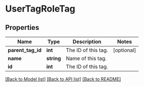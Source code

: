 # UserTagRoleTag

## Properties
Name | Type | Description | Notes
------------ | ------------- | ------------- | -------------
**parent_tag_id** | **int** | The ID of this tag. | [optional] 
**name** | **string** | Name of this tag. | 
**id** | **int** | The ID of this tag. | 

[[Back to Model list]](../README.md#documentation-for-models) [[Back to API list]](../README.md#documentation-for-api-endpoints) [[Back to README]](../README.md)


